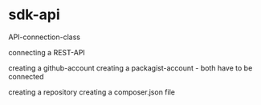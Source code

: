 # sdk-api
API-connection-class

connecting a REST-API

creating a github-account
creating a packagist-account - both have to be connected

creating a repository
creating a composer.json file
